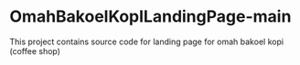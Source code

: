 # OmahBakoelKopILandingPage-main
This project contains source code for landing page for omah bakoel kopi (coffee shop)
